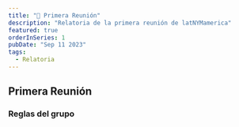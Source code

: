 ```yaml
---
title: "📝 Primera Reunión"
description: "Relatoria de la primera reunión de latNYMamerica"
featured: true
orderInSeries: 1
pubDate: "Sep 11 2023"
tags:
  - Relatoria
---
```


## Primera  Reunión 

### Reglas del grupo